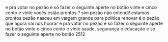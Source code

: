 e pra votar no pezão é só fazer o seguinte 
aperte no botão vinte e cinco cento e vinte 
vocês estão prontos ?
sim pezão 
não entendi!
estamos prontos pezão 
nasceu em vargem grande para politica renovar 
é o pezão que agora vai nos honrar 
e pra votar no pezão é só fazer o seguinte 
aperte no botão vinte e cinco cento e vinte 
saúde, segurança e educação e só fazer o seguinte 
aperte no botão 2512
